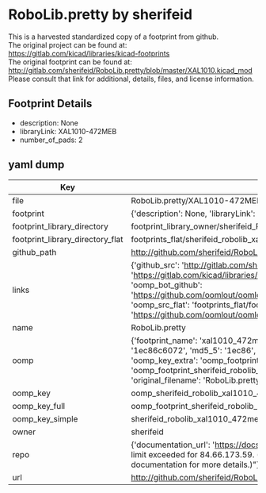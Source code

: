 # RoboLib.pretty by sherifeid  
This is a harvested standardized copy of a footprint from github.  
The original project can be found at:  
https://gitlab.com/kicad/libraries/kicad-footprints  
The original footprint can be found at:
http://gitlab.com/sherifeid/RoboLib.pretty/blob/master/XAL1010.kicad_mod
Please consult that link for additional, details, files, and license information.  
## Footprint Details
* description: None  
* libraryLink: XAL1010-472MEB  
* number_of_pads: 2  
## yaml dump  
| Key | Value |  
| --- | --- |  
| file | RoboLib.pretty/XAL1010-472MEB.kicad_mod |  
| footprint | {'description': None, 'libraryLink': 'XAL1010-472MEB', 'number_of_pads': 2} |  
| footprint_library_directory | footprint_library_owner/sherifeid_RoboLib.pretty |  
| footprint_library_directory_flat | footprints_flat/sherifeid_robolib_xal1010_472meb/working |  
| github_path | http://github.com/sherifeid/RoboLib.pretty/blob/master/XAL1010-472MEB.kicad_mod |  
| links | {'github_src': 'http://gitlab.com/sherifeid/RoboLib.pretty/blob/master/XAL1010.kicad_mod', 'github_src_repo': 'https://gitlab.com/kicad/libraries/kicad-footprints', 'oomp_bot': 'footprints/sherifeid_robolib_xal1010_472meb/working', 'oomp_bot_github': 'https://github.com/oomlout/oomlout_oomp_footprint_bot/tree/main/footprints/sherifeid_robolib_xal1010_472meb/working', 'oomp_src_flat': 'footprints_flat/footprints_flat/sherifeid_robolib_xal1010_472meb/working', 'oomp_src_flat_github': 'https://github.com/oomlout/oomlout_oomp_footprint_src/tree/main/footprints_flat/sherifeid_robolib_xal1010_472meb/working'} |  
| name | RoboLib.pretty |  
| oomp | {'footprint_name': 'xal1010_472meb', 'library_name': 'robolib', 'md5': '1ec86c6072588ab5ecc2e25791b3e1eb', 'md5_10': '1ec86c6072', 'md5_5': '1ec86', 'md5_6': '1ec86c', 'oomp_key': 'oomp_sherifeid_robolib_xal1010_472meb', 'oomp_key_extra': 'oomp_footprint_sherifeid_robolib_xal1010_472meb', 'oomp_key_full': 'oomp_footprint_sherifeid_robolib_xal1010_472meb_1ec86c', 'oomp_key_simple': 'sherifeid_robolib_xal1010_472meb', 'original_filename': 'RoboLib.pretty/XAL1010-472MEB.kicad_mod', 'owner_name': 'sherifeid'} |  
| oomp_key | oomp_sherifeid_robolib_xal1010_472meb |  
| oomp_key_full | oomp_footprint_sherifeid_robolib_xal1010_472meb |  
| oomp_key_simple | sherifeid_robolib_xal1010_472meb |  
| owner | sherifeid |  
| repo | {'documentation_url': 'https://docs.github.com/rest/overview/resources-in-the-rest-api#rate-limiting', 'message': "API rate limit exceeded for 84.66.173.59. (But here's the good news: Authenticated requests get a higher rate limit. Check out the documentation for more details.)"} |  
| url | http://github.com/sherifeid/RoboLib.pretty |  

